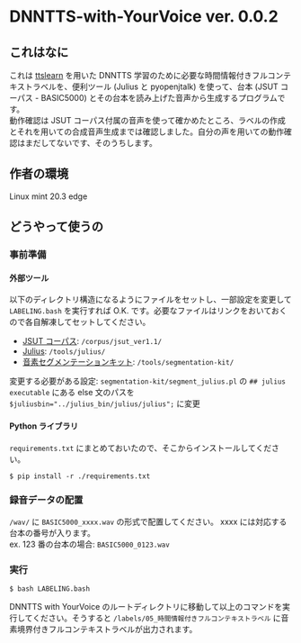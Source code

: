 # DNNTTS-with-YourVoice ver. 0.0.2
## これはなに
これは [ttslearn](https://github.com/r9y9/ttslearn) を用いた DNNTTS 学習のために必要な時間情報付きフルコンテキストラベルを、便利ツール (Julius と pyopenjtalk) を使って、台本 (JSUT コーパス - BASIC5000) とその台本を読み上げた音声から生成するプログラムです。<br>
動作確認は JSUT コーパス付属の音声を使って確かめたところ、ラベルの作成とそれを用いての合成音声生成までは確認しました。自分の声を用いての動作確認はまだしてないです、そのうちします。
## 作者の環境
Linux mint 20.3 edge
## どうやって使うの
### 事前準備
#### 外部ツール
以下のディレクトリ構造になるようにファイルをセットし、一部設定を変更して `LABELING.bash` を実行すれば O.K. です。必要なファイルはリンクをおいておくので各自解凍してセットしてください。<br>
- [JSUT コーパス](https://sites.google.com/site/shinnosuketakamichi/publication/jsut): `/corpus/jsut_ver1.1/`
- [Julius](https://julius.osdn.jp/index.php?q=newjulius.html): `/tools/julius/`
- [音素セグメンテーションキット](https://julius.osdn.jp/index.php?q=ouyoukit.html): `/tools/segmentation-kit/`

変更する必要がある設定: `segmentation-kit/segment_julius.pl` の `## julius executable` にある else 文のパスを `$juliusbin="../julius_bin/julius/julius";` に変更
#### Python ライブラリ
`requirements.txt` にまとめておいたので、そこからインストールしてください。<br>
```
$ pip install -r ./requirements.txt
```
### 録音データの配置
`/wav/` に `BASIC5000_xxxx.wav` の形式で配置してください。 xxxx には対応する台本の番号が入ります。<br>
ex. 123 番の台本の場合: `BASIC5000_0123.wav`
### 実行

```
$ bash LABELING.bash
```

DNNTTS with YourVoice のルートディレクトリに移動して以上のコマンドを実行してください。そうすると `/labels/05_時間情報付きフルコンテキストラベル` に音素境界付きフルコンテキストラベルが出力されます。<br>